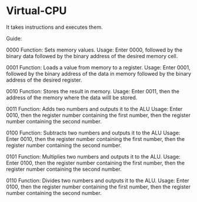 # Virtual-CPU
It takes instructions and executes them.

Guide:

0000
Function: Sets memory values.
Usage: Enter 0000, followed by the binary data followed by the binary address of the desired memory cell.

0001
Function: Loads a value from memory to a register.
Usage: Enter 0001, followed by the binary address of the data in memory followed by the binary address of the desired register.

0010
Function: Stores the result in memory.
Usage: Enter 0011, then the address of the memory where the data willl be stored.

0011
Function: Adds two numbers and outputs it to the ALU
Usage: Enter 0010, then the register number containing the first number, then the register number containing the second number.

0100
Function: Subtracts two numbers and outputs it to the ALU
Usage: Enter 0010, then the register number containing the first number, then the register number containing the second number.

0101
Function: Multiplies two numbers and outputs it to the ALU.
Usage: Enter 0100, then the register number containing the first number, then the register number containing the second number.

0110
Function: Divides two numbers and outputs it to the ALU.
Usage: Enter 0100, then the register number containing the first number, then the register number containing the second number.
